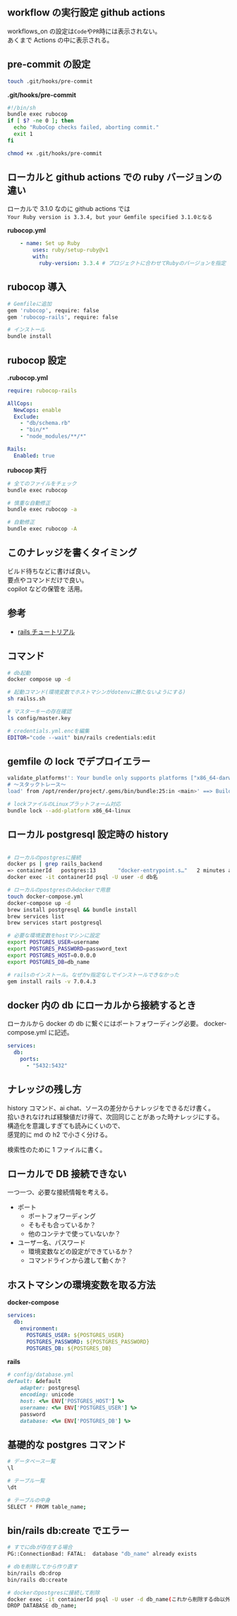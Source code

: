 ## workflow の実行設定 github actions

workflows_on の設定は`Code`や`PR`時には表示されない。  
あくまで Actions の中に表示される。

## pre-commit の設定

```bash
touch .git/hooks/pre-commit

```

**.git/hooks/pre-commit**

```bash
#!/bin/sh
bundle exec rubocop
if [ $? -ne 0 ]; then
  echo "RuboCop checks failed, aborting commit."
  exit 1
fi
```

```bash
chmod +x .git/hooks/pre-commit
```

## ローカルと github actions での ruby バージョンの違い

ローカルで 3.1.0 なのに github actions では  
`Your Ruby version is 3.3.4, but your Gemfile specified 3.1.0となる`

**rubocop.yml**

```yaml
    - name: Set up Ruby
        uses: ruby/setup-ruby@v1
        with:
          ruby-version: 3.3.4 # プロジェクトに合わせてRubyのバージョンを指定
```

## rubocop 導入

```bash
# Gemfileに追加
gem 'rubocop', require: false
gem 'rubocop-rails', require: false

# インストール
bundle install
```

## rubocop 設定

**.rubocop.yml**

```yaml
require: rubocop-rails

AllCops:
  NewCops: enable
  Exclude:
    - "db/schema.rb"
    - "bin/*"
    - "node_modules/**/*"

Rails:
  Enabled: true
```

**rubocop 実行**

```bash
# 全てのファイルをチェック
bundle exec rubocop

# 慎重な自動修正
bundle exec rubocop -a

# 自動修正
bundle exec rubocop -A
```

## このナレッジを書くタイミング

ビルド待ちなどに書けば良い。  
要点やコマンドだけで良い。  
copilot などの保管を 活用。

## 参考

- [rails チュートリアル](https://railstutorial.jp/chapters/beginning?version=7.0)

## コマンド

```bash
# db起動
docker compose up -d

# 起動コマンド(環境変数でホストマシンがdotenvに勝たないようにする)
sh railss.sh

# マスターキーの存在確認
ls config/master.key

# credentials.yml.encを編集
EDITOR="code --wait" bin/rails credentials:edit
```

## gemfile の lock でデプロイエラー

```bash
validate_platforms!': Your bundle only supports platforms ["x86_64-darwin-22"] but your local platform is x86_64-linux. Add the current platform to the lockfile with bundle lock --add-platform x86_64-linuxand try again. (Bundler::ProductionError)
# 〜スタックトレース〜
load' from /opt/render/project/.gems/bin/bundle:25:in <main>' ==> Build failed 😞 ==> Common ways to troubleshoot your deploy: https://docs.render.com/troubleshooting-deploys
```

```bash
# lockファイルのLinuxプラットフォーム対応
bundle lock --add-platform x86_64-linux
```

## ローカル postgresql 設定時の history

```bash

# ローカルのpostgresに接続
docker ps | grep rails_backend
=> containerId   postgres:13       "docker-entrypoint.s…"   2 minutes ago   Up 2 minutes   5432/tcp                 rails_backend-db-1
docker exec -it containerId psql -U user -d db名

# ローカルのpostgresのみdockerで用意
touch docker-compose.yml
docker-compose up -d
brew install postgresql && bundle install
brew services list
brew services start postgresql

# 必要な環境変数をhostマシンに設定
export POSTGRES_USER=username
export POSTGRES_PASSWORD=password_text
export POSTGRES_HOST=0.0.0.0
export POSTGRES_DB=db_name

# railsのインストール。なぜかv指定なしでインストールできなかった
gem install rails -v 7.0.4.3
```

## docker 内の db にローカルから接続するとき

ローカルから docker の db に繋ぐにはポートフォワーディング必要。
docker-compose.yml に記述。

```yml
services:
  db:
    ports:
      - "5432:5432"
```

## ナレッジの残し方

history コマンド、ai chat、ソースの差分からナレッジをできるだけ書く。  
拾いきれなければ経験値だけ得て、次回同じことがあった時ナレッジにする。  
構造化を意識しすぎても読みにくいので、  
感覚的に md の h2 で小さく分ける。

検索性のために 1 ファイルに書く。

## ローカルで DB 接続できない

一つ一つ、必要な接続情報を考える。

- ポート
  - ポートフォワーディング
  - そもそも合っているか？
  - 他のコンテナで使っていないか？
- ユーザー名、パスワード
  - 環境変数などの設定ができているか？
  - コマンドラインから渡して動くか？

## ホストマシンの環境変数を取る方法

**docker-compose**

```yml
services:
  db:
    environment:
      POSTGRES_USER: ${POSTGRES_USER}
      POSTGRES_PASSWORD: ${POSTGRES_PASSWORD}
      POSTGRES_DB: ${POSTGRES_DB}
```

**rails**

```ruby
# config/database.yml
default: &default
    adapter: postgresql
    encoding: unicode
    host: <%= ENV['POSTGRES_HOST'] %>
    username: <%= ENV['POSTGRES_USER'] %>
    password
    database: <%= ENV['POSTGRES_DB'] %>
```

## 基礎的な postgres コマンド

```bash
# データベース一覧
\l

# テーブル一覧
\dt

# テーブルの中身
SELECT * FROM table_name;
```

## bin/rails db:create でエラー

```bash
# すでにdbが存在する場合
PG::ConnectionBad: FATAL:  database "db_name" already exists
```

```bash
# dbを削除してから作り直す
bin/rails db:drop
bin/rails db:create

# dockerのpostgresに接続して削除
docker exec -it containerId psql -U user -d db_name(これから削除するdb以外)
DROP DATABASE db_name;
```

